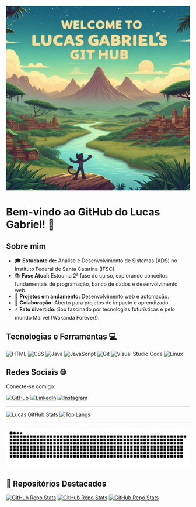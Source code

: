 <img src="./imagemwakada.png" alt="Bem-vindo ao GitHub do Lucas Gabriel" width="700">

# Bem-vindo ao GitHub do Lucas Gabriel! 👋

## Sobre mim
- 🎓 **Estudante de:** Análise e Desenvolvimento de Sistemas (ADS) no Instituto Federal de Santa Catarina (IFSC).
- 📚 **Fase Atual:** Estou na 2ª fase do curso, explorando conceitos fundamentais de programação, banco de dados e desenvolvimento web.
- 🌟 **Projetos em andamento:** Desenvolvimento web e automação.
- 🤝 **Colaboração:** Aberto para projetos de impacto e aprendizado.
- ⚡ **Fato divertido:** Sou fascinado por tecnologias futurísticas e pelo mundo Marvel (Wakanda Forever!).


## Tecnologias e Ferramentas 💻

![HTML](https://img.shields.io/badge/HTML-E34F26?style=for-the-badge&logo=html5&logoColor=white)
![CSS](https://img.shields.io/badge/CSS-1572B6?style=for-the-badge&logo=css3&logoColor=white)
![Java](https://img.shields.io/badge/Java-ED8B00?style=for-the-badge&logo=java&logoColor=white)
![JavaScript](https://img.shields.io/badge/JavaScript-F7DF1E?style=for-the-badge&logo=javascript&logoColor=black)
![Git](https://img.shields.io/badge/Git-F05032?style=for-the-badge&logo=git&logoColor=white)
![Visual Studio Code](https://img.shields.io/badge/VSCode-0078D4?style=for-the-badge&logo=visualstudiocode&logoColor=white)
![Linux](https://img.shields.io/badge/Linux-FCC624?style=for-the-badge&logo=linux&logoColor=black)

## Redes Sociais 🌐
Conecte-se comigo:

[![GitHub](https://img.shields.io/badge/GitHub-000?style=for-the-badge&logo=github&logoColor=white)](https://github.com/lucasgdsilva)
[![LinkedIn](https://img.shields.io/badge/LinkedIn-0077B5?style=for-the-badge&logo=linkedin&logoColor=white)](https://www.linkedin.com/in/seu-usuario)
[![Instagram](https://img.shields.io/badge/Instagram-E4405F?style=for-the-badge&logo=instagram&logoColor=white)](https://instagram.com/seu-usuario)

---



![Lucas GitHub Stats](https://github-readme-stats.vercel.app/api?username=lucasgdsilva&show_icons=true&theme=chartreuse-dark)
![Top Langs](https://github-readme-stats.vercel.app/api/top-langs/?username=lucasgdsilva&layout=compact&theme=chartreuse-dark)


---

<picture align="center">     
  <source media="(prefers-color-scheme: dark)" srcset="https://raw.githubusercontent.com/victorlcrd/victorlcrd/output/github-contribution-grid-snake-dark.svg">
  <source media="(prefers-color-scheme: light)" srcset="https://raw.githubusercontent.com/victorlcrd/victorlcrd/output/github-contribution-grid-snake-dark.svg">
  <img align="center" alt="github contribution grid snake animation" src="https://raw.githubusercontent.com/victorlcrd/victorlcrd/output/github-contribution-grid-snake.svg">
</picture>


##
## 🔗 Repositórios Destacados

[![GitHub Repo Stats](https://github-readme-stats.vercel.app/api/pin/?username=lucasgdsilva&repo=ADS_POO_2F&theme=chartreuse-dark)](https://github.com/lucasgdsilva/ADS_POO_2F)
[![GitHub Repo Stats](https://github-readme-stats.vercel.app/api/pin/?username=lucasgdsilva&repo=ADS_FRONT_2F&theme=chartreuse-dark)](https://github.com/lucasgdsilva/ADS_FRONT_2F)
[![GitHub Repo Stats](https://github-readme-stats.vercel.app/api/pin/?username=lucasgdsilva&repo=Virtual_Tour&theme=chartreuse-dark)](https://github.com/lucasgdsilva/Virtual_Tour)
